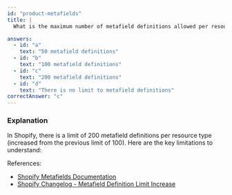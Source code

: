```yaml
---
id: "product-metafields"
title: |
  What is the maximum number of metafield definitions allowed per resource type in Shopify? 📝

answers:
  - id: "a"
    text: "50 metafield definitions"
  - id: "b"
    text: "100 metafield definitions"
  - id: "c"
    text: "200 metafield definitions"
  - id: "d"
    text: "There is no limit to metafield definitions"
correctAnswer: "c"
---
```


### Explanation

In Shopify, there is a limit of 200 metafield definitions per resource type (increased from the previous limit of 100). Here are the key limitations to understand:

References: 
- [Shopify Metafields Documentation](https://shopify.dev/api/admin-rest/2024-01/resources/metafield)
- [Shopify Changelog - Metafield Definition Limit Increase](https://changelog.shopify.com/posts/increasing-metafield-definition-limit-from-100-to-200)